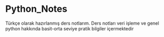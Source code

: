 # Python_Notes
Türkçe olarak hazırlanmış ders notlarım.
Ders notları veri işleme ve genel python hakkında basit-orta seviye pratik bilgiler içermektedir
